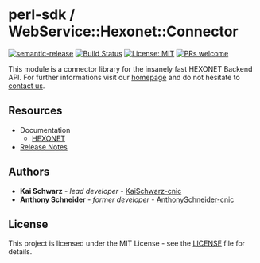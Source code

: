 # perl-sdk / WebService::Hexonet::Connector

[![semantic-release](https://img.shields.io/badge/%20%20%F0%9F%93%A6%F0%9F%9A%80-semantic--release-e10079.svg)](https://github.com/semantic-release/semantic-release)
[![Build Status](https://github.com/centralnicgroup-opensource/rtldev-middleware-perl-sdk/workflows/Release/badge.svg?branch=master)](https://github.com/centralnicgroup-opensource/rtldev-middleware-perl-sdk/workflows/Release/badge.svg?branch=master)
[![License: MIT](https://img.shields.io/badge/License-MIT-blue.svg)](https://opensource.org/licenses/MIT)
[![PRs welcome](https://img.shields.io/badge/PRs-welcome-brightgreen.svg)](https://github.com/centralnicgroup-opensource/rtldev-middleware-perl-sdk/blob/master/CONTRIBUTING.md)

This module is a connector library for the insanely fast HEXONET Backend API. For further informations visit our [homepage](http://hexonet.net) and do not hesitate to [contact us](https://www.hexonet.net/contact).

## Resources

- Documentation
  - [HEXONET](https://www.hexonet.support/hc/en-gb/articles/13651477916317-Self-Development-Kit-for-Perl)
- [Release Notes](https://github.com/centralnicgroup-opensource/rtldev-middleware-perl-sdk/releases)

## Authors

- **Kai Schwarz** - _lead developer_ - [KaiSchwarz-cnic](https://github.com/KaiSchwarz-cnic)
- **Anthony Schneider** - _former developer_ - [AnthonySchneider-cnic](https://github.com/anthonyschneider-cnic)

## License

This project is licensed under the MIT License - see the [LICENSE](LICENSE) file for details.
